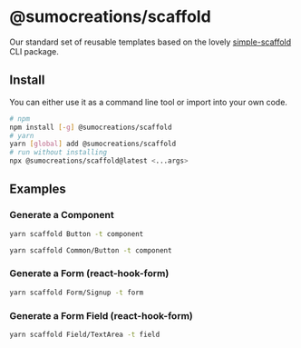 # @sumocreations/scaffold

Our standard set of reusable templates based on the lovely [simple-scaffold](https://github.com/chenasraf/simple-scaffold) CLI package.

## Install

You can either use it as a command line tool or import into your own code.

```bash
# npm
npm install [-g] @sumocreations/scaffold
# yarn
yarn [global] add @sumocreations/scaffold
# run without installing
npx @sumocreations/scaffold@latest <...args>
```

## Examples

### Generate a Component

```bash
yarn scaffold Button -t component
```

```bash
yarn scaffold Common/Button -t component
```

### Generate a Form (react-hook-form)

```bash
yarn scaffold Form/Signup -t form
```

### Generate a Form Field (react-hook-form)

```bash
yarn scaffold Field/TextArea -t field
```
